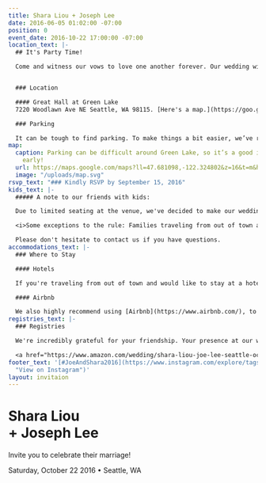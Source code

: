 ```yaml
---
title: Shara Liou + Joseph Lee
date: 2016-06-05 01:02:00 -07:00
position: 0
event_date: 2016-10-22 17:00:00 -07:00
location_text: |-
  ## It's Party Time!

  Come and witness our vows to love one another forever. Our wedding will begin at 5pm. After the ceremony, there will be a cocktail hour, followed by a tasty dinner, and lots of enthusiastic dancing. The dress code is semi-formal. Strut your stuff for us!


  ### Location

  #### Great Hall at Green Lake
  7220 Woodlawn Ave NE Seattle, WA 98115. [Here's a map.](https://goo.gl/maps/4BZfy8oDGy12 "View on Google Maps")<br/> Saturday, October 22, 2016 | 5pm-10pm

  ### Parking

  It can be tough to find parking. To make things a bit easier, we’ve reserved a limited amount of parking spots at [Seattle Formosan Christian Church: 333 NE 76th St](https://goo.gl/maps/Mvczd37yaHC2). If all else fails, you can also pay $8 for parking under PCC grocery.
map:
  caption: Parking can be difficult around Green Lake, so it’s a good idea to come
    early!
  url: https://maps.google.com/maps?ll=47.681098,-122.324802&z=16&t=m&hl=en-US&gl=US&mapclient=embed&daddr=Great%20Hall%20at%20Green%20Lake%207220%20Woodlawn%20Ave%20NE%20Seattle%2C%20WA%2098115@47.6810985,-122.3248016
  image: "/uploads/map.svg"
rsvp_text: "### Kindly RSVP by September 15, 2016"
kids_text: |-
  ##### A note to our friends with kids:

  Due to limited seating at the venue, we've decided to make our wedding an (mostly) adult-only event. We hope this advance notice means you're still able to celebrate our big day and you'll enjoy having the evening off!

  <i>Some exceptions to the rule: Families traveling from out of town are welcome to bring their children. If you have a newborn, we're eager to meet them at the wedding!</i>

  Please don't hesitate to contact us if you have questions.
accommodations_text: |-
  ### Where to Stay

  #### Hotels

  If you're traveling from out of town and would like to stay at a hotel, we recommend staying at [University Inn](http://www.universityinnseattle.com/), [Watertown Hotel](http://www.watertownseattle.com/), or [Hotel Deca](http://www.hoteldeca.com/). These hotels are a short drive away from our wedding venue, [Great Hall at Green Lake](https://goo.gl/maps/4BZfy8oDGy12). (Insider tip: Use the code **WED** to get a discounted rate on your room at University Inn and Watertown Hotel.)

  #### Airbnb

  We also highly recommend using [Airbnb](https://www.airbnb.com/), to find a unique place that suits your needs. If it's your first time using Airbnb, [sign up here for $30 off your first reservation](https://www.airbnb.com/c/sliou11).
registries_text: |-
  ### Registries

  We're incredibly grateful for your friendship. Your presence at our wedding is enough of a gift! That said, if you'd like to contribute to this new and exciting chapter in our lives, please visit our registries at [Amazon](https://www.amazon.com/wedding/shara-liou-joe-lee-seattle-october-2016/registry/324Q8TYP7EUML "View our Amazon Registry") and [Macy's](https://www.macys.com/wgl/registry/guest/2316601 "View Our Registry on Macy's").

  <a href="https://www.amazon.com/wedding/shara-liou-joe-lee-seattle-october-2016/registry/324Q8TYP7EUML" title="View our Amazon Registry" class="button"><i class="fa fa-amazon" aria-hidden="true"></i>Amazon</a> <a href="https://www.macys.com/wgl/registry/guest/2316601" title="View Our Registry on Macy's" class="button">Macy’s</a>
footer_text: '[#JoeAndShara2016](https://www.instagram.com/explore/tags/joeandshara2016/
  "View on Instagram")'
layout: invitaion
---
```


# Shara Liou <br/>+ Joseph Lee

Invite you to celebrate their marriage!

Saturday, October 22 2016 • Seattle, WA